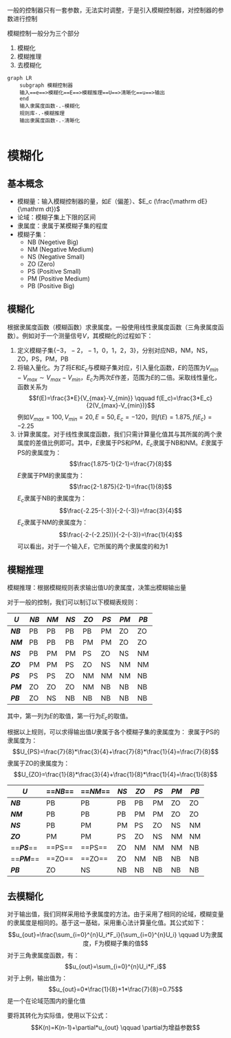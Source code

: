 一般的控制器只有一套参数，无法实时调整，于是引入模糊控制器，对控制器的参数进行控制

模糊控制一般分为三个部分

1. 模糊化
2. 模糊推理
3. 去模糊化

```mermaid
graph LR
	subgraph 模糊控制器
	输入==e==>模糊化==E==>模糊推理==U==>清晰化==u==>输出
	end
	输入隶属度函数-.-模糊化
	规则库-.-模糊推理
	输出隶属度函数-.-清晰化
	
```

# 模糊化

## 基本概念

- 模糊量：输入模糊控制器的量，如$E$（偏差）、$E_c (\frac{\mathrm dE}{\mathrm dt})$
- 论域：模糊子集上下限的区间
- 隶属度：隶属于某模糊子集的程度
- 模糊子集：
	- NB (Negetive Big)
	- NM (Negative Medium)
	- NS (Negative Small)
	- ZO (Zero)
	- PS (Positive Small)
	- PM (Positive Medium)
	- PB (Positive Big)

## 模糊化

根据隶属度函数（模糊函数）求隶属度。一般使用线性隶属度函数（三角隶属度函数）。例如对于一个测量信号$V$，其模糊化的过程如下：

1. 定义模糊子集$\{-3，-2，-1，0，1，2，3\}$，分别对应NB，NM，NS，ZO，PS，PM，PB
2. 将输入量化。为了将$E$和$E_c$与模糊子集对应，引入量化函数，$E$的范围为$V_{min}-V_{max} \sim V_{max}-V_{min}$，$E_c$为两次$E$作差，范围为$E$的二倍。采取线性量化，函数关系为$$f(E)=\frac{3*E}{V_{max}-V_{min}} \qquad f(E_c)=\frac{3*E_c}{2(V_{max}-V_{min})}$$例如$V_{max}=100,V_{min}=20,E=50,E_c=-120$，则$f(E)=1.875,f(E_c)=-2.25$
3. 计算隶属度。对于线性隶属度函数，我们只需计算量化值其与其所属的两个隶属度的差值比例即可。其中，$E$隶属于PS和PM，$E_c$隶属于NB和NM。$E$隶属于PS的隶属度为：$$\frac{1.875-1}{2-1}=\frac{7}{8}$$$E$隶属于PM的隶属度为：$$\frac{2-1.875}{2-1}=\frac{1}{8}$$$E_c$隶属于NB的隶属度为：$$\frac{-2.25-(-3)}{-2-(-3)}=\frac{3}{4}$$$E_c$隶属于NM的隶属度为：$$\frac{-2-(-2.25))}{-2-(-3)}=\frac{1}{4}$$可以看出，对于一个输入$E$，它所属的两个隶属度的和为1

## 模糊推理

模糊推理：根据模糊规则表求输出值U的隶属度，决策出模糊输出量

对于一般的控制，我们可以制订以下模糊表规则：

| ___U___  | ___NB___ | ___NM___ | ___NS___ | ___ZO___ | ___PS___ | ___PM___ | ___PB___ |
| -------- | -------- | -------- | -------- | -------- | -------- | -------- | -------- |
| ___NB___ | PB       | PB       | PB       | PB       | PM       | ZO       | ZO       |
| ___NM___ | PB       | PB       | PB       | PM       | PM       | ZO       | ZO       |
| ___NS___ | PB       | PM       | PM       | PS       | ZO       | NS       | NM       |
| ___ZO___ | PM       | PM       | PS       | ZO       | NS       | NM       | NM       |
| ___PS___ | PS       | PS       | ZO       | NM       | NM       | NM       | NB       |
| ___PM___ | ZO       | ZO       | ZO       | NM       | NB       | NB       | NB       |
| ___PB___ | ZO       | NS       | NB       | NB       | NB       | NB       | NB       |

其中，第一列为$E$的取值，第一行为$E_c$的取值。

根据以上规则，可以求得输出值$U$隶属于各个模糊子集的隶属度为：
隶属于PS的隶属度为：$$U_{PS}=\frac{7}{8}*\frac{3}{4}+\frac{7}{8}*\frac{1}{4}=\frac{7}{8}$$隶属于ZO的隶属度为：$$U_{ZO}=\frac{1}{8}*\frac{3}{4}+\frac{1}{8}*\frac{1}{4}=\frac{1}{8}$$

| ___U___      | ==___NB___== | ==___NM___== | ___NS___ | ___ZO___ | ___PS___ | ___PM___ | ___PB___ |
| ------------ | ------------ | ------------ | -------- | -------- | -------- | -------- | -------- |
| ___NB___     | PB           | PB           | PB       | PB       | PM       | ZO       | ZO       |
| ___NM___     | PB           | PB           | PB       | PM       | PM       | ZO       | ZO       |
| ___NS___     | PB           | PM           | PM       | PS       | ZO       | NS       | NM       |
| ___ZO___     | PM           | PM           | PS       | ZO       | NS       | NM       | NM       |
| ==___PS___== | ==PS==       | ==PS==       | ZO       | NM       | NM       | NM       | NB       |
| ==___PM___==     | ==ZO==       | ==ZO==       | ZO       | NM       | NB       | NB       | NB       |
| ___PB___     | ZO           | NS           | NB       | NB       | NB       | NB       | NB       |

## 去模糊化

对于输出值，我们同样采用给予隶属度的方法。由于采用了相同的论域，模糊变量的隶属度是相同的。基于这一基础，采用重心法计算量化值。其公式如下：$$u_{out}=\frac{\sum_{i=0}^{n}U_i*F_i}{\sum_{i=0}^{n}U_i} \qquad U为隶属度，F为模糊子集的值$$对于三角隶属度函数，有：$$u_{out}=\sum_{i=0}^{n}U_i*F_i$$
对于上例，输出值为：$$u_{out}=0*\frac{1}{8}+1*\frac{7}{8}=0.75$$
是一个在论域范围内的量化值

要将其转化为实际值，使用以下公式：$$K(n)=K(n-1)+\partial*u_{out} \qquad \partial为增益参数$$

